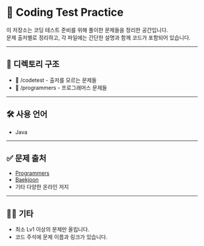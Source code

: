 # 📘 Coding Test Practice

이 저장소는 코딩 테스트 준비를 위해 풀이한 문제들을 정리한 공간입니다.  
문제 출저별로 정리하고, 각 파일에는 간단한 설명과 함께 코드가 포함되어 있습니다.

---

## 📂 디렉토리 구조

- 📁 /codetest - 출저를 모르는 문제들
- 📁 /programmers - 프로그래머스 문제들

---

## 🛠 사용 언어

- Java
  

---

## ✅ 문제 출처

- [Programmers](https://school.programmers.co.kr/)
- [Baekjoon](https://www.acmicpc.net/)
- 기타 다양한 온라인 저지

---

## 🙋‍♀️ 기타

- 최소 Lv1 이상의 문제만 올립니다.
- 코드 주석에 문제 이름과 링크가 있습니다.


